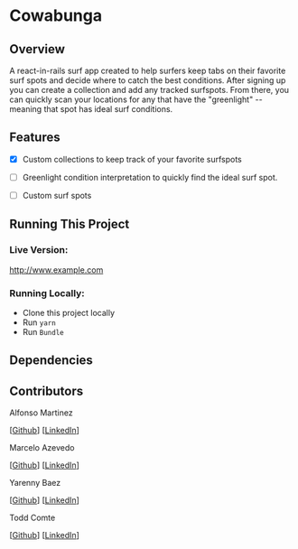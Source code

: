 # Cowabunga

## Overview

A react-in-rails surf app created to help surfers keep tabs on their favorite surf spots and decide where to catch the best conditions. After signing up you can create a collection and add any tracked surfspots. From there, you can quickly scan your locations for any that have the "greenlight" -- meaning that spot has ideal surf conditions.


## Features

- [x] Custom collections to keep track of your favorite surfspots
- [ ] Greenlight condition interpretation to quickly find the ideal surf spot.
- [ ] Custom surf spots


## Running This Project

### Live Version: 
http://www.example.com

### Running Locally:
- Clone this project locally
- Run `yarn`
- Run `Bundle`


## Dependencies



## Contributors
Alfonso Martinez

[[Github](https://github.com/shrikefound)]
[[LinkedIn](https://www.linkedin.com/in/alfonso-martinez-dev)]

Marcelo Azevedo

[[Github](https://github.com/celoazevedo)]
[[LinkedIn](https://www.linkedin.com/in/marceloazevedo1/)]

Yarenny Baez

[[Github](https://github.com/Byarenny)]
[[LinkedIn](https://www.linkedin.com/in/yarennyb/)]

Todd Comte

[[Github](https://github.com/ToddComte)]
[[LinkedIn](https://www.linkedin.com/in/todd-comte-92b06769/)]
